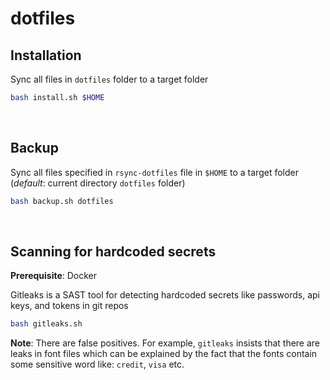 # dotfiles

## Installation
Sync all files in `dotfiles` folder to a target folder

```bash
bash install.sh $HOME
```

$~$

## Backup
Sync all files specified in `rsync-dotfiles` file in `$HOME` to a target folder (*default*: current directory `dotfiles` folder)
```bash
bash backup.sh dotfiles
```

$~$

## Scanning for hardcoded secrets
**Prerequisite**: Docker

Gitleaks is a SAST tool for detecting hardcoded secrets like passwords, api keys, and tokens in git repos

```bash
bash gitleaks.sh
```

**Note**: There are false positives. For example, `gitleaks` insists that there are leaks in font files which can be explained by the fact that the fonts contain some sensitive word like: `credit`, `visa` etc.
